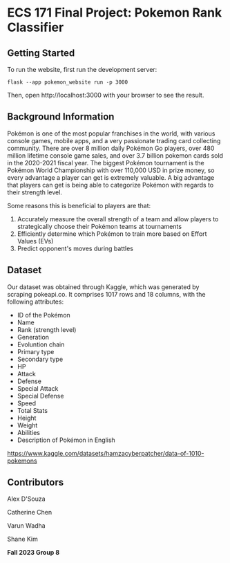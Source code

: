 # ECS 171 Final Project: Pokemon Rank Classifier

## Getting Started
To run the website, first run the development server:
```
flask --app pokemon_website run -p 3000
```
Then, open http://localhost:3000 with your browser to see the result.

## Background Information
Pokémon is one of the most popular franchises in the world, with various console games, mobile apps, and a very passionate trading card collecting community. There are over 8 million daily Pokémon Go players, over 480 million lifetime console game sales, and over 3.7 billion pokemon cards sold in the 2020-2021 fiscal year. The biggest Pokémon tournament is the Pokémon World Championship with over 110,000 USD in prize money, so every advantage a player can get is extremely valuable. A big advantage that players can get is being able to categorize Pokémon with regards to their strength level.

Some reasons this is beneficial to players are that:
1. Accurately measure the overall strength of a team and allow players to strategically choose their Pokémon teams at tournaments
2. Efficiently determine which Pokémon to train more based on Effort Values (EVs)
3. Predict opponent's moves during battles

## Dataset
Our dataset was obtained through Kaggle, which was generated by scraping pokeapi.co. It comprises 1017 rows and 18 columns, with the following attributes: 
- ID of the Pokémon
- Name
- Rank (strength level)
- Generation
- Evoluntion chain
- Primary type
- Secondary type
- HP
- Attack
- Defense
- Special Attack
- Special Defense
- Speed
- Total Stats
- Height
- Weight
- Abilities
- Description of Pokémon in English

https://www.kaggle.com/datasets/hamzacyberpatcher/data-of-1010-pokemons
  
## Contributors
Alex D'Souza

Catherine Chen

Varun Wadha

Shane Kim

**Fall 2023 Group 8**
